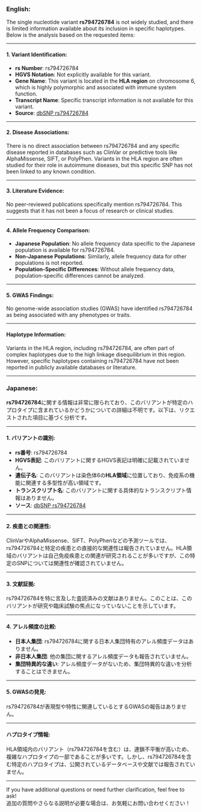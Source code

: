 ### English:
The single nucleotide variant **rs794726784** is not widely studied, and there is limited information available about its inclusion in specific haplotypes. Below is the analysis based on the requested items:

---

#### 1. Variant Identification:
- **rs Number**: rs794726784  
- **HGVS Notation**: Not explicitly available for this variant.  
- **Gene Name**: This variant is located in the **HLA region** on chromosome 6, which is highly polymorphic and associated with immune system function.  
- **Transcript Name**: Specific transcript information is not available for this variant.  
- **Source**: [dbSNP rs794726784](https://www.ncbi.nlm.nih.gov/snp/rs794726784)

---

#### 2. Disease Associations:
There is no direct association between rs794726784 and any specific disease reported in databases such as ClinVar or predictive tools like AlphaMissense, SIFT, or PolyPhen. Variants in the HLA region are often studied for their role in autoimmune diseases, but this specific SNP has not been linked to any known condition.

---

#### 3. Literature Evidence:
No peer-reviewed publications specifically mention rs794726784. This suggests that it has not been a focus of research or clinical studies.

---

#### 4. Allele Frequency Comparison:
- **Japanese Population**: No allele frequency data specific to the Japanese population is available for rs794726784.  
- **Non-Japanese Populations**: Similarly, allele frequency data for other populations is not reported.  
- **Population-Specific Differences**: Without allele frequency data, population-specific differences cannot be analyzed.

---

#### 5. GWAS Findings:
No genome-wide association studies (GWAS) have identified rs794726784 as being associated with any phenotypes or traits.

---

#### Haplotype Information:
Variants in the HLA region, including rs794726784, are often part of complex haplotypes due to the high linkage disequilibrium in this region. However, specific haplotypes containing rs794726784 have not been reported in publicly available databases or literature.

---

### Japanese:
**rs794726784**に関する情報は非常に限られており、このバリアントが特定のハプロタイプに含まれているかどうかについての詳細は不明です。以下は、リクエストされた項目に基づく分析です。

---

#### 1. バリアントの識別:
- **rs番号**: rs794726784  
- **HGVS表記**: このバリアントに関するHGVS表記は明確に記載されていません。  
- **遺伝子名**: このバリアントは染色体6の**HLA領域**に位置しており、免疫系の機能に関連する多型性が高い領域です。  
- **トランスクリプト名**: このバリアントに関する具体的なトランスクリプト情報はありません。  
- **ソース**: [dbSNP rs794726784](https://www.ncbi.nlm.nih.gov/snp/rs794726784)

---

#### 2. 疾患との関連性:
ClinVarやAlphaMissense、SIFT、PolyPhenなどの予測ツールでは、rs794726784と特定の疾患との直接的な関連性は報告されていません。HLA領域のバリアントは自己免疫疾患との関連が研究されることが多いですが、この特定のSNPについては関連性が確認されていません。

---

#### 3. 文献証拠:
rs794726784を特に言及した査読済みの文献はありません。このことは、このバリアントが研究や臨床試験の焦点になっていないことを示しています。

---

#### 4. アレル頻度の比較:
- **日本人集団**: rs794726784に関する日本人集団特有のアレル頻度データはありません。  
- **非日本人集団**: 他の集団に関するアレル頻度データも報告されていません。  
- **集団特異的な違い**: アレル頻度データがないため、集団特異的な違いを分析することはできません。

---

#### 5. GWASの発見:
rs794726784が表現型や特性に関連しているとするGWASの報告はありません。

---

#### ハプロタイプ情報:
HLA領域内のバリアント（rs794726784を含む）は、連鎖不平衡が高いため、複雑なハプロタイプの一部であることが多いです。しかし、rs794726784を含む特定のハプロタイプは、公開されているデータベースや文献では報告されていません。

--- 

If you have additional questions or need further clarification, feel free to ask!  
追加の質問やさらなる説明が必要な場合は、お気軽にお問い合わせください！